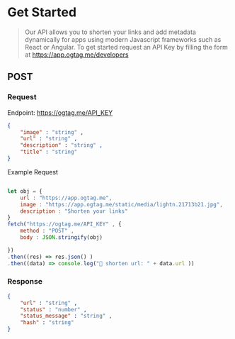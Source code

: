 # Get Started

> Our API allows you to shorten your links and add metadata dynamically for apps using modern Javascript frameworks such as React or Angular. To get started request an API Key by filling the form at https://app.ogtag.me/developers

## POST 

### Request

Endpoint: https://ogtag.me/API_KEY



```json
{
    "image" : "string" , 
    "url" : "string" ,
    "description" : "string" ,
    "title" : "string"
}
```

Example Request 

```js

let obj = {
    url : "https://app.ogtag.me",
    image : "https://app.ogtag.me/static/media/lightn.21713b21.jpg",
    description : "Shorten your links"
}
fetch("https://ogtag.me/API_KEY" , {
    method : "POST" ,
    body : JSON.stringify(obj) 

})
.then((res) => res.json() )
.then((data) => console.log("🚧 shorten url: " + data.url ))


```

### Response 

```json
{
    "url" : "string" ,
    "status" : "number" ,
    "status_message" : "string" ,
    "hash" : "string"
}
```
